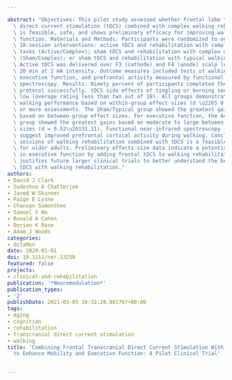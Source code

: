 ---
abstract: "Objectives: This pilot study assessed whether frontal lobe transcranial\
  \ direct current stimulation (tDCS) combined with complex walking rehabilitation\
  \ is feasible, safe, and shows preliminary efficacy for improving walking and executive\
  \ function. Materials and Methods: Participants were randomized to one of the following\
  \ 18-session interventions: active tDCS and rehabilitation with complex walking\
  \ tasks (Active/Complex); sham tDCS and rehabilitation with complex walking tasks\
  \ (Sham/Complex); or sham tDCS and rehabilitation with typical walking (Sham/Typical).\
  \ Active tDCS was delivered over F3 (cathode) and F4 (anode) scalp locations for\
  \ 20 min at 2 mA intensity. Outcome measures included tests of walking function,\
  \ executive function, and prefrontal activity measured by functional near infrared\
  \ spectroscopy. Results: Ninety percent of participants completed the intervention\
  \ protocol successfully. tDCS side effects of tingling or burning sensations were\
  \ low (average rating less than two out of 10). All groups demonstrated gains in\
  \ walking performance based on within-group effect sizes (d \u2265 0.50) for one\
  \ or more assessments. The Sham/Typical group showed the greatest gains for walking\
  \ based on between-group effect sizes. For executive function, the Active/Complex\
  \ group showed the greatest gains based on moderate to large between-group effect\
  \ sizes (d = 0.52\u20131.11). Functional near-infrared spectroscopy (fNIRS) findings\
  \ suggest improved prefrontal cortical activity during walking. Conclusions: Eighteen\
  \ sessions of walking rehabilitation combined with tDCS is a feasible and safe intervention\
  \ for older adults. Preliminary effects size data indicate a potential improvement\
  \ in executive function by adding frontal tDCS to walking rehabilitation. This study\
  \ justifies future larger clinical trials to better understand the benefits of combining\
  \ tDCS with walking rehabilitation."
authors:
- David J Clark
- Sudeshna A Chatterjee
- Jared W Skinner
- Paige E Lysne
- Chanoan Sumonthee
- Samuel S Wu
- Ronald A Cohen
- Dorian K Rose
- Adam J Woods
categories:
- OctaMon
date: 2020-01-01
doi: 10.1111/ner.13250
featured: false
projects:
- clinical-and-rehabilitation
publication: '*Neuromodulation*'
publication_types:
- '2'
publishDate: 2021-03-05 16:32:20.981767+00:00
tags:
- Aging
- cognition
- rehabilitation
- transcranial direct current stimulation
- walking
title: 'Combining Frontal Transcranial Direct Current Stimulation With Walking Rehabilitation
  to Enhance Mobility and Executive Function: A Pilot Clinical Trial'

---
